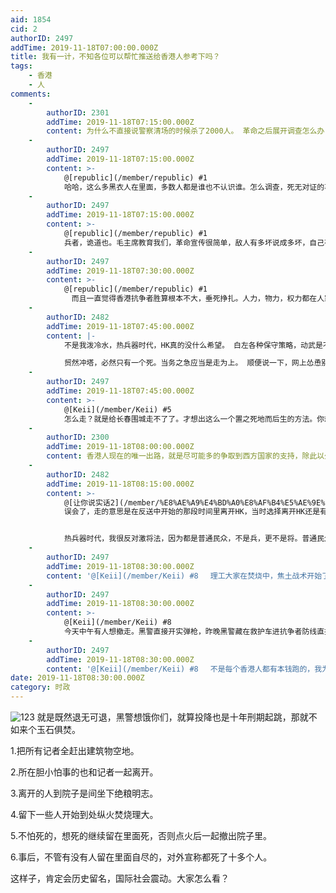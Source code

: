 ```yaml
---
aid: 1854
cid: 2
authorID: 2497
addTime: 2019-11-18T07:00:00.000Z
title: 我有一计，不知各位可以帮忙推送给香港人参考下吗？
tags:
    - 香港
    - 人
comments:
    -
        authorID: 2301
        addTime: 2019-11-18T07:15:00.000Z
        content: 为什么不直接说警察清场的时候杀了2000人。 革命之后展开调查怎么办？和中共一样继续撒谎打压事实编下去吗。
    -
        authorID: 2497
        addTime: 2019-11-18T07:15:00.000Z
        content: >-
            @[republic](/member/republic) #1
            哈哈，这么多黑衣人在里面，多数人都是谁也不认识谁。怎么调查，死无对证的事情。
    -
        authorID: 2497
        addTime: 2019-11-18T07:15:00.000Z
        content: >-
            @[republic](/member/republic) #1
            兵者，诡道也。毛主席教育我们，革命宣传很简单，敌人有多坏说成多坏，自己有多好说多好。
    -
        authorID: 2497
        addTime: 2019-11-18T07:30:00.000Z
        content: >-
            @[republic](/member/republic) #1
            　而且一直觉得香港抗争者胜算根本不大，垂死挣扎。人力，物力，权力都在人家手里，人家开局一手同花顺，这牌怎么打。
    -
        authorID: 2482
        addTime: 2019-11-18T07:45:00.000Z
        content: |-
            不是我泼冷水，热兵器时代，HK真的没什么希望。 白左各种保守策略，动武是不可能动武的。 没有西方列强的帮助，HK完全没有胜算。

            贸然冲塔，必然只有一个死。当务之急应当是走为上。 顺便说一下，网上怂恿别人去送死是要折寿的。
    -
        authorID: 2497
        addTime: 2019-11-18T07:45:00.000Z
        content: >-
            @[Keii](/member/Keii) #5
            怎么走？就是给长春围城走不了了。才想出这么一个置之死地而后生的方法。你想啊，你焚烧理大，消防肯定要进来，到时场面肯定很乱，黑警进场，全员便装坐在院落里凭他们捉。街坊装到时全告暴动的机会也不大呀，律师会帮忙把刑期打成到最低。反正冲出去是死路一条，冲了三次，给捉了三批，捉到的肯定是告暴动，留在院子里让他们进来捉的不一定告得入，本身是理大学生留在理大的更大机会脱罪。
    -
        authorID: 2300
        addTime: 2019-11-18T08:00:00.000Z
        content: 香港人现在的唯一出路，就是尽可能多的争取到西方国家的支持，除此以外，面对穷凶极恶的共匪，其他任何手段都行不通。
    -
        authorID: 2482
        addTime: 2019-11-18T08:15:00.000Z
        content: >-
            @[让你说实话2](/member/%E8%AE%A9%E4%BD%A0%E8%AF%B4%E5%AE%9E%E8%AF%9D2) #6
            误会了，走的意思是在反送中开始的那段时间里离开HK，当时选择离开HK还是有很大的机会的，现在嘛，机会已经很渺茫了。我当时在葱上就说了这个言论，被几个HK人喷到死，说什么自己的家园为什么要离开，应该是TG离开才对之类。我不反对他们的理论，他们说的道理都对，问题是TG不跟你讲道理，凡事得从实际角度考虑，没有枪VS有枪，没有任何胜算。文昭在节目上说，时间是站在HK人这边的，我觉得不是。而且TG必然会赶尽杀绝，秋后算账。它只要镇压下来，就妥妥的64复刻。我敢说，除非美军空降，否则即使耗过当前，事后必被清算。


            热兵器时代，我很反对激将法，因为都是普通民众，不是兵，更不是将。普通民众遇到这种事情，去抗争暴君的，基本没有什么好下场，只有早早的跑路才是王道。爱因斯坦，胡适都是早早跑路的典范，他们的后半生活的至少是有尊严的。弗洛伊德跑的慢，虽然最终跑掉了，但损失惨重。聂耳之类没跑的，最终被迫害。看看李嘉诚，妥妥的跑路党典范。
    -
        authorID: 2497
        addTime: 2019-11-18T08:30:00.000Z
        content: '@[Keii](/member/Keii) #8 　理工大家在焚烧中，焦土战术开始了。'
    -
        authorID: 2497
        addTime: 2019-11-18T08:30:00.000Z
        content: >-
            @[Keii](/member/Keii) #8
            今天中午有人想撤走。黑警直接开实弹枪，昨晚黑警藏在救护车进抗争者防线直接开了三枪实弹。黑警已经不把香港年轻人当人看待了，感觉他们开始杀起人和杀鸡没什么两样。
    -
        authorID: 2497
        addTime: 2019-11-18T08:30:00.000Z
        content: '@[Keii](/member/Keii) #8 　不是每个香港人都有本钱跑的，我为了送老婆儿子过香港，都花光了工作到现在三分之二积蓄。'
date: 2019-11-18T08:30:00.000Z
category: 时政
---
```


![123](https://i.pinimg.com/564x/2a/79/63/2a79636a8f3f8f39ffac6b503c84b55f.jpg) 就是既然退无可退，黑警想饿你们，就算投降也是十年刑期起跳，那就不如来个玉石俱焚。

1.把所有记者全赶出建筑物空地。

2.所在胆小怕事的也和记者一起离开。

3.离开的人到院子是间坐下绝粮明志。

4.留下一些人开始到处纵火焚烧理大。

5.不怕死的，想死的继续留在里面死，否则点火后一起撤出院子里。

6.事后，不管有没有人留在里面自尽的，对外宣称都死了十多个人。

这样子，肯定会历史留名，国际社会震动。大家怎么看？
